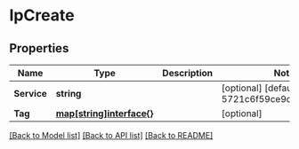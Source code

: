 # IpCreate

## Properties
Name | Type | Description | Notes
------------ | ------------- | ------------- | -------------
**Service** | **string** |  | [optional] [default to 5721c6f59ce9da3f72e30fd1]
**Tag** | [**map[string]interface{}**](.md) |  | [optional] 

[[Back to Model list]](../README.md#documentation-for-models) [[Back to API list]](../README.md#documentation-for-api-endpoints) [[Back to README]](../README.md)


